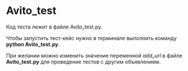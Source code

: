 # Avito_test
Код теста лежит в файле Avito_test.py. 

Чтобы запустить тест-кейс нужно в терминале выполнить команду **python Avito_test.py**.

При желании можно изменить значение переменной *add_url* в файле **Avito_test.py** для проведение тестов с другим объявлением.
